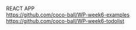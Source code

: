 REACT APP
<br/>
https://github.com/coco-ball/WP-week6-examples
<br/>
https://github.com/coco-ball/WP-week6-todolist
